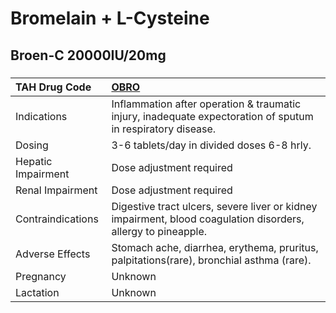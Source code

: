 # Bromelain + L-Cysteine

## Broen-C 20000IU/20mg

##### 

| TAH Drug Code      | [OBRO](https://www.tahsda.org.tw/drugs/hissearch.php?drug_code=OBRO)                                          |
|:-------------------|:--------------------------------------------------------------------------------------------------------------|
| Indications        | Inflammation after operation & traumatic injury, inadequate expectoration of sputum in respiratory disease.   |
| Dosing             | 3-6 tablets/day in divided doses 6-8 hrly.                                                                    |
| Hepatic Impairment | Dose adjustment required                                                                                      |
| Renal Impairment   | Dose adjustment required                                                                                      |
| Contraindications  | Digestive tract ulcers, severe liver or kidney impairment, blood coagulation disorders, allergy to pineapple. |
| Adverse Effects    | Stomach ache, diarrhea, erythema, pruritus, palpitations(rare), bronchial asthma (rare).                      |
| Pregnancy          | Unknown                                                                                                       |
| Lactation          | Unknown                                                                                                       |

